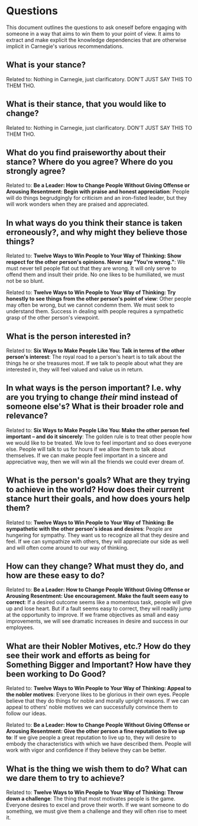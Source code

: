 # Questions

This document outlines the questions to ask oneself before engaging with someone in a way that aims to win them to your point of view. It aims to extract and make explicit the knowledge dependencies that are otherwise implicit in Carnegie's various recommendations.

## What is your stance?

Related to: Nothing in Carnegie, just clarificatory. DON'T JUST SAY THIS TO THEM THO.

## What is their stance, that you would like to change?

Related to: Nothing in Carnegie, just clarificatory. DON'T JUST SAY THIS TO THEM THO.

## What do you find praiseworthy about their stance? Where do you agree? Where do you __strongly__ agree?

Related to: __Be a Leader: How to Change People Without Giving Offense or Arousing Resentment: Begin with praise and honest appreciation__: People will do things begrudgingly for criticism and an iron-fisted leader, but they will work wonders when they are praised and appreciated.

## In what ways do you think their stance is taken erroneously?, and why might they believe those things?

Related to: __Twelve Ways to Win People to Your Way of Thinking: Show respect for the other person's opinions. Never say "You're wrong."__: We must never tell people flat out that they are wrong. It will only serve to offend them and insult their pride. No one likes to be humiliated, we must not be so blunt.

Related to: __Twelve Ways to Win People to Your Way of Thinking: Try honestly to see things from the other person's point of view__: Other people may often be wrong, but we cannot condemn them. We must seek to understand them. Success in dealing with people requires a sympathetic grasp of the other person's viewpoint.

## What is the person interested in?

Related to: __Six Ways to Make People Like You: Talk in terms of the other person's interest__: The royal road to a person's heart is to talk about the things he or she treasures most. If we talk to people about what they are interested in, they will feel valued and value us in return.

## In what ways is the person important? I.e. why are you trying to change _their_ mind instead of someone else's? What is their broader role and relevance?

Related to: __Six Ways to Make People Like You: Make the other person feel important – and do it sincerely__: The golden rule is to treat other people how we would like to be treated. We love to feel important and so does everyone else. People will talk to us for hours if we allow them to talk about themselves. If we can make people feel important in a sincere and appreciative way, then we will win all the friends we could ever dream of.

## What is the person's goals? What are they trying to achieve in the world? How does their current stance hurt their goals, and how does yours help them?

Related to: __Twelve Ways to Win People to Your Way of Thinking: Be sympathetic with the other person's ideas and desires__: People are hungering for sympathy. They want us to recognize all that they desire and feel. If we can sympathize with others, they will appreciate our side as well and will often come around to our way of thinking.

## How can they change? What must they do, and how are these easy to do?

Related to: __Be a Leader: How to Change People Without Giving Offense or Arousing Resentment: Use encouragement. Make the fault seem easy to correct__: If a desired outcome seems like a momentous task, people will give up and lose heart. But if a fault seems easy to correct, they will readily jump at the opportunity to improve. If we frame objectives as small and easy improvements, we will see dramatic increases in desire and success in our employees.

## What are their Nobler Motives, etc.? How do they see their work and efforts as being for Something Bigger and Important? How have they been working to Do Good?

Related to: __Twelve Ways to Win People to Your Way of Thinking: Appeal to the nobler motives__: Everyone likes to be glorious in their own eyes. People believe that they do things for noble and morally upright reasons. If we can appeal to others' noble motives we can successfully convince them to follow our ideas.

Related to: __Be a Leader: How to Change People Without Giving Offense or Arousing Resentment: Give the other person a fine reputation to live up to__: If we give people a great reputation to live up to, they will desire to embody the characteristics with which we have described them. People will work with vigor and confidence if they believe they can be better.

## What is the thing we wish them to do? What can we dare them to try to achieve?

Related to: __Twelve Ways to Win People to Your Way of Thinking: Throw down a challenge__: The thing that most motivates people is the game. Everyone desires to excel and prove their worth. If we want someone to do something, we must give them a challenge and they will often rise to meet it.

